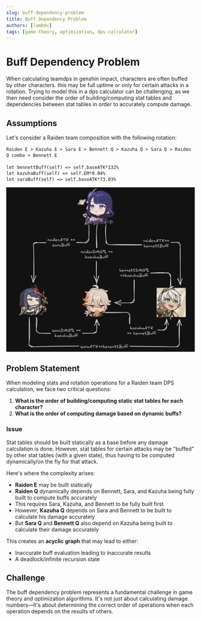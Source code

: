 ```yaml
---
slug: buff-dependency-problem
title: Buff Dependency Problem
authors: [lambdv]
tags: [game-theory, optimization, dps-calculator]
---
```


# Buff Dependency Problem

When calculating teamdps in genshin impact, characters are often buffed by other characters. this may be full uptime or only for certain attacks in a rotation.
Trying to model this in a dps calculator can be challenging, as we then need consider the order of building/computing stat tables and dependencies between stat tables in order to accurately compute damage.

## Assumptions

Let's consider a Raiden team composition with the following rotation:

```
Raiden E > Kazuha E > Sara E > Bennett Q > Kazuha Q > Sara Q > Raiden Q combo > Bennett E

let bennettBuff(self) => self.baseATK*132%
let kazuhaBuff(self) => self.EM*0.04%
let saraBuff(self) => self.baseATK*73.03%
```
![buff graph](./img/buffgraph.png)

## Problem Statement

When modeling stats and rotation operations for a Raiden team DPS calculation, we face two critical questions:

1. **What is the order of building/computing static stat tables for each character?**
2. **What is the order of computing damage based on dynamic buffs?**

### Issue

Stat tables should be built statically as a base before any damage calculation is done. However, stat tables for certain attacks may be "buffed" by other stat tables (with a given state), thus having to be computed dynamically/on the fly for that attack.

Here's where the complexity arises:

- **Raiden E** may be built statically
- **Raiden Q** dynamically depends on Bennett, Sara, and Kazuha being fully built to compute buffs accurately
- This requires Sara, Kazuha, and Bennett to be fully built first
- However, **Kazuha Q** depends on Sara and Bennett to be built to calculate his damage accurately
- But **Sara Q** and **Bennett Q** also depend on Kazuha being built to calculate their damage accurately

This creates an **acyclic graph** that may lead to either:
- Inaccurate buff evaluation leading to inaccurate results
- A deadlock/infinite recursion state

## Challenge

The buff dependency problem represents a fundamental challenge in game theory and optimization algorithms. It's not just about calculating damage numbers—it's about determining the correct order of operations when each operation depends on the results of others.